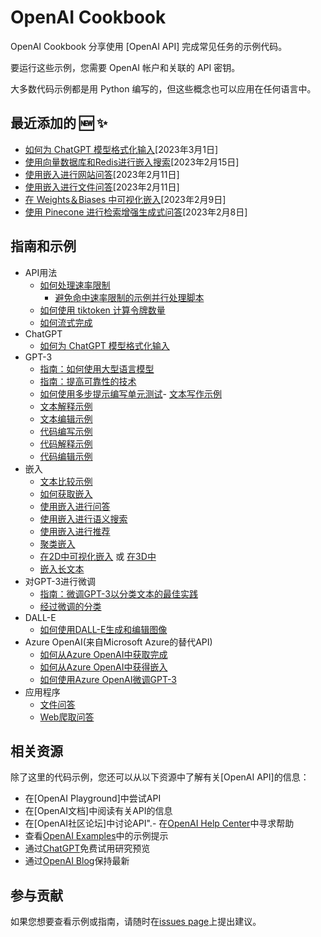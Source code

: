 # OpenAI Cookbook

OpenAI Cookbook 分享使用 [OpenAI API] 完成常见任务的示例代码。

要运行这些示例，您需要 OpenAI 帐户和关联的 API 密钥。

大多数代码示例都是用 Python 编写的，但这些概念也可以应用在任何语言中。

## 最近添加的 🆕 ✨

- [如何为 ChatGPT 模型格式化输入](examples/How_to_format_inputs_to_ChatGPT_models.ipynb)[2023年3月1日]
- [使用向量数据库和Redis进行嵌入搜索](https://github.com/openai/openai-cookbook/tree/main/examples/vector_databases/redis)[2023年2月15日]
- [使用嵌入进行网站问答](https://github.com/openai/openai-cookbook/tree/main/apps/web-crawl-q-and-a)[2023年2月11日]
- [使用嵌入进行文件问答](https://github.com/openai/openai-cookbook/tree/main/apps/file-q-and-a)[2023年2月11日]
- [在 Weights＆Biases 中可视化嵌入](https://github.com/openai/openai-cookbook/blob/main/examples/Visualizing_embeddings_in_W%26B.ipynb)[2023年2月9日]
- [使用 Pinecone 进行检索增强生成式问答](https://github.com/openai/openai-cookbook/blob/main/examples/vector_databases/pinecone/Gen_QA.ipynb)[2023年2月8日]

## 指南和示例

- API用法
  - [如何处理速率限制](examples/How_to_handle_rate_limits.ipynb)
    - [避免命中速率限制的示例并行处理脚本](examples/api_request_parallel_processor.py)
  - [如何使用 tiktoken 计算令牌数量](examples/How_to_count_tokens_with_tiktoken.ipynb)
  - [如何流式完成](examples/How_to_stream_completions.ipynb)
- ChatGPT
  - [如何为 ChatGPT 模型格式化输入](examples/How_to_format_inputs_to_ChatGPT_models.ipynb)
- GPT-3
  - [指南：如何使用大型语言模型](how_to_work_with_large_language_models.md)
  - [指南：提高可靠性的技术](techniques_to_improve_reliability.md)
  - [如何使用多步提示编写单元测试](examples/Unit_test_writing_using_a_multi-step_prompt.ipynb)- [文本写作示例](text_writing_examples.md)
  - [文本解释示例](text_explanation_examples.md)
  - [文本编辑示例](text_editing_examples.md)
  - [代码编写示例](code_writing_examples.md)
  - [代码解释示例](code_explanation_examples.md)
  - [代码编辑示例](code_editing_examples.md)
- 嵌入
  - [文本比较示例](text_comparison_examples.md)
  - [如何获取嵌入](examples/Get_embeddings.ipynb)
  - [使用嵌入进行问答](examples/Question_answering_using_embeddings.ipynb)
  - [使用嵌入进行语义搜索](examples/Semantic_text_search_using_embeddings.ipynb)
  - [使用嵌入进行推荐](examples/Recommendation_using_embeddings.ipynb)
  - [聚类嵌入](examples/Clustering.ipynb)
  - [在2D中可视化嵌入](examples/Visualizing_embeddings_in_2D.ipynb) 或 [在3D中](examples/Visualizing_embeddings_in_3D.ipynb)
  - [嵌入长文本](examples/Embedding_long_inputs.ipynb)
- 对GPT-3进行微调
  - [指南：微调GPT-3以分类文本的最佳实践](https://docs.google.com/document/d/1rqj7dkuvl7Byd5KQPUJRxc19BJt8wo0yHNwK84KfU3Q/edit)
  - [经过微调的分类](examples/Fine-tuned_classification.ipynb)
- DALL-E
  - [如何使用DALL-E生成和编辑图像](examples/dalle/Image_generations_edits_and_variations_with_DALL-E.ipynb)
- Azure OpenAI(来自Microsoft Azure的替代API)
  - [如何从Azure OpenAI中获取完成](examples/azure/completions.ipynb)
  - [如何从Azure OpenAI中获得嵌入](examples/azure/embeddings.ipynb)
  - [如何使用Azure OpenAI微调GPT-3](examples/azure/finetuning.ipynb)
- 应用程序
  - [文件问答](apps/file-q-and-a/)
  - [Web爬取问答](apps/web-crawl-q-and-a)

## 相关资源

除了这里的代码示例，您还可以从以下资源中了解有关[OpenAI API]的信息：

- 在[OpenAI Playground]中尝试API
- 在[OpenAI文档]中阅读有关API的信息
- 在[OpenAI社区论坛]中讨论API".- 在[OpenAI Help Center](https://help.openai.com/en/)中寻求帮助
- 查看[OpenAI Examples](https://beta.openai.com/examples)中的示例提示
- 通过[ChatGPT](https://chat.openai.com/)免费试用研究预览
- 通过[OpenAI Blog](https://openai.com/blog/)保持最新

## 参与贡献

如果您想要查看示例或指南，请随时在[issues page](https://github.com/openai/openai-cookbook/issues)上提出建议。